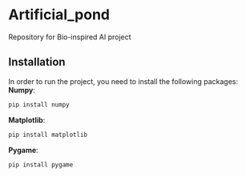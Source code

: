 # Artificial_pond
Repository for Bio-inspired AI project

## Installation
In order to run the project, you need to install the following packages:
**Numpy**:
```bash
pip install numpy
```
**Matplotlib**:
```bash
pip install matplotlib
```
**Pygame**:
```bash
pip install pygame
```

